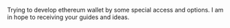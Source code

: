 Trying to develop ethereum wallet by some special access and options.
I am in hope to receiving your guides and ideas.
